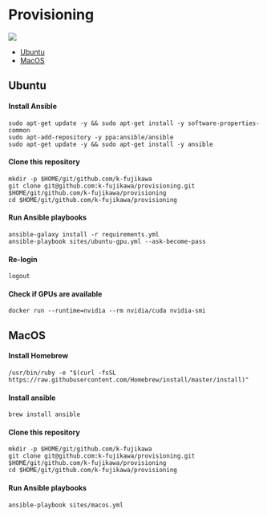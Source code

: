 # Provisioning

![](https://github.com/k-fujikawa/provisioning/workflows/Provisioning%20test%20for%20Ubuntu/badge.svg)

- [Ubuntu](#ubuntu)
- [MacOS](#MacOS)

## Ubuntu

#### Install Ansible
```
sudo apt-get update -y && sudo apt-get install -y software-properties-common
sudo apt-add-repository -y ppa:ansible/ansible
sudo apt-get update -y && sudo apt-get install -y ansible
```

#### Clone this repository

```
mkdir -p $HOME/git/github.com/k-fujikawa
git clone git@github.com:k-fujikawa/provisioning.git $HOME/git/github.com/k-fujikawa/provisioning
cd $HOME/git/github.com/k-fujikawa/provisioning
```

#### Run Ansible playbooks

```
ansible-galaxy install -r requirements.yml
ansible-playbook sites/ubuntu-gpu.yml --ask-become-pass
```

#### Re-login

```
logout
```

#### Check if GPUs are available

```
docker run --runtime=nvidia --rm nvidia/cuda nvidia-smi
```

## MacOS

#### Install Homebrew

```
/usr/bin/ruby -e "$(curl -fsSL https://raw.githubusercontent.com/Homebrew/install/master/install)"
```

#### Install ansible

```
brew install ansible
```

#### Clone this repository

```
mkdir -p $HOME/git/github.com/k-fujikawa
git clone git@github.com:k-fujikawa/provisioning.git $HOME/git/github.com/k-fujikawa/provisioning
cd $HOME/git/github.com/k-fujikawa/provisioning
```

#### Run Ansible playbooks

```
ansible-playbook sites/macos.yml
```
